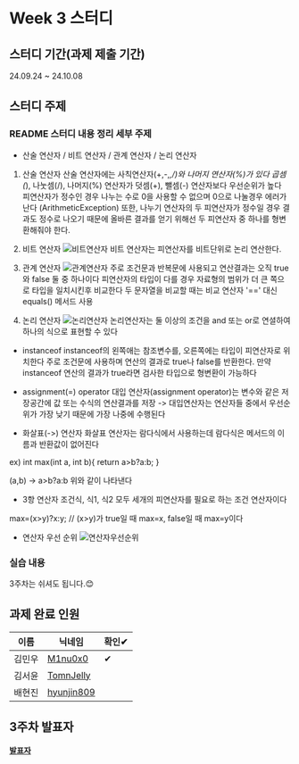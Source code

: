 # Week 3 스터디
## 스터디 기간(과제 제출 기간)
24.09.24 ~ 24.10.08

## 스터디 주제
### README 스터디 내용 정리 세부 주제
- 산술 연산자 / 비트 연산자 / 관계 연산자 / 논리 연산자
1. 산술 연산자
  산술 연산자에는 사칙연산자(+,-,*,/)와 나머지 연산자(%)가 있다
  곱셈(*), 나눗셈(/), 나머지(%) 연산자가 덧셈(+), 뺄셈(-) 연산자보다 우선순위가 높다
  피연산자가 정수인 경우 나누는 수로 0을 사용할 수 없으며 0으로 나눌경우 에러가 난다 (ArithmeticException)
  또한, 나누기 연산자의 두 피연산자가 정수일 경우 결과도 정수로 나오기 때문에 올바른 결과를 얻기 위해선 두 피연산자 중 하나를 형변환해줘야 한다.
2. 비트 연산자
   ![비트연산자](/assets/비트연산자.png)
   비트 연산자는 피연산자를 비트단위로 논리 연산한다.
3. 관계 연산자
   ![관계연산자](/assets/관계연산자.png)
   주로 조건문과 반복문에 사용되고 연산결과는 오직 true 와 false 둘 중 하나이다
   피연산자의 타입이 다를 경우 자료형의 범위가 더 큰 쪽으로 타입을 일치시킨후 비교한다
   두 문자열을 비교할 때는 비교 연산자 '==' 대신 equals() 메서드 사용

4. 논리 연산자
   ![논리연산자](/assets/논리연산자.png)
   논리연산자는 둘 이상의 조건을 and 또는 or로 연셜하여 하나의 식으로 표현할 수 있다
   
- instanceof
instanceof의 왼쪽애는 참조변수를, 오른쪽에는 타입이 피연산자로 위치한다
주로 조건문에 사용하며 연산의 결과로 true나 false를 반환한다.
만약 instanceof 연산의 결과가 true라면 검사한 타입으로 형변환이 가능하다

- assignment(=) operator
대입 연산자(assignment operator)는 변수와 같은 저장공간에 값 또는 수식의 연산결과를 저장
-> 대입연산자는 연산자들 중에서 우선순위가 가장 낮기 때문에 가장 나중에 수행된다

- 화살표(->) 연산자
화살표 연산자는 람다식에서 사용하는데 람다식은 메서드의 이름과 반환값이 없어진다

ex)
int max(int a, int b){
  return a>b?a:b;
}

(a,b) -> a>b?a:b
위와 같이 나타낸다

- 3항 연산자
조건식, 식1, 식2 모두 세개의 피연산자를 필요로 하는 조건 연산자이다

max=(x>y)?x:y; // (x>y)가 true일 때 max=x, false일 때 max=y이다

- 연산자 우선 순위
![연산자우선순위](/assets/연산자우선순위.png)
### 실습 내용
3주차는 쉬셔도 됩니다.😊

## 과제 완료 인원
|이름|닉네임|확인✔|
|---|------|----|
|김민우|[M1nu0x0](https://github.com/M1nu0x0)|✔|
|김서윤|[TomnJelly](https://github.com/TomnJelly)||
|배현진|[hyunjin809](https://github.com/hyunjin809)||

## 3주차 발표자
**[발표자](https://github.com/발표자)**
